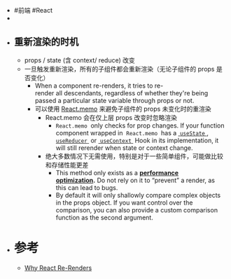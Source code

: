 - #前端 #React
-
- ## 重新渲染的时机
	- props / state  (含 context/ reduce) 改变
	- 一旦触发重新渲染，所有的子组件都会重新渲染（无论子组件的 props 是否变化）
		- When a component re-renders, it tries to re-render all descendants, regardless of whether they're being passed a particular state variable through props or not.
		- 可以使用 [React.memo](https://reactjs.org/docs/react-api.html#reactmemo) 来避免子组件的 props 未变化时的重渲染
			- React.memo 会在仅上层 props 改变时忽略渲染
				- `React.memo`  only checks for prop changes. If your function component wrapped in  `React.memo`  has a [ `useState` ](https://reactjs.org/docs/hooks-state.html), [ `useReducer` ](https://reactjs.org/docs/hooks-reference.html#usereducer) or [ `useContext` ](https://reactjs.org/docs/hooks-reference.html#usecontext) Hook in its implementation, it will still rerender when state or context change.
			- 绝大多数情况下无需使用，特别是对于一些简单组件，可能做比较和存储性能更差
				- This method only exists as a **[performance optimization](https://reactjs.org/docs/optimizing-performance.html).** Do not rely on it to “prevent” a render, as this can lead to bugs.
				- By default it will only shallowly compare complex objects in the props object. If you want control over the comparison, you can also provide a custom comparison function as the second argument.
- # 参考
	- [Why React Re-Renders](https://www.joshwcomeau.com/react/why-react-re-renders/)